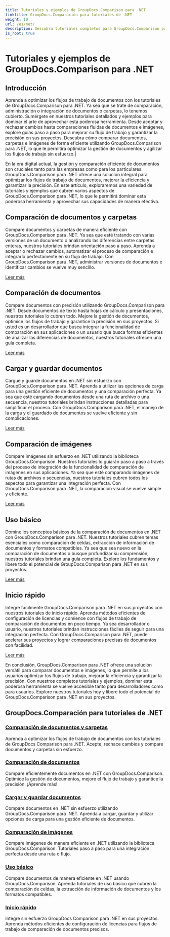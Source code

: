 ```yaml
---
title: Tutoriales y ejemplos de GroupDocs.Comparison para .NET
linktitle: GroupDocs.Comparación para tutoriales de .NET
weight: 10
url: /es/net/
description: Descubra tutoriales completos para GroupDocs.Comparison para .NET, que facilitan la comparación, administración e integración eficiente de documentos y carpetas sin esfuerzo.
is_root: true
---
```


# Tutoriales y ejemplos de GroupDocs.Comparison para .NET

## Introducción

Aprenda a optimizar los flujos de trabajo de documentos con los tutoriales de GroupDocs.Comparison para .NET. Ya sea que se trate de comparación, administración o integración de documentos o carpetas, lo tenemos cubierto. Sumérgete en nuestros tutoriales detallados y ejemplos para dominar el arte de aprovechar esta poderosa herramienta. Desde aceptar y rechazar cambios hasta comparaciones fluidas de documentos e imágenes, explore guías paso a paso para mejorar su flujo de trabajo y garantizar la precisión en sus proyectos. Descubra cómo comparar documentos, carpetas e imágenes de forma eficiente utilizando GroupDocs.Comparison para .NET, lo que le permitirá optimizar la gestión de documentos y agilizar los flujos de trabajo sin esfuerzo.|

En la era digital actual, la gestión y comparación eficiente de documentos son cruciales tanto para las empresas como para los particulares. GroupDocs.Comparison para .NET ofrece una solución integral para optimizar los flujos de trabajo de documentos, mejorar la eficiencia y garantizar la precisión. En este artículo, exploraremos una variedad de tutoriales y ejemplos que cubren varios aspectos de GroupDocs.Comparison para .NET, lo que le permitirá dominar esta poderosa herramienta y aprovechar sus capacidades de manera efectiva.

## Comparación de documentos y carpetas

Compare documentos y carpetas de manera eficiente con GroupDocs.Comparison para .NET. Ya sea que esté tratando con varias versiones de un documento o analizando las diferencias entre carpetas enteras, nuestros tutoriales brindan orientación paso a paso. Aprenda a aceptar o rechazar cambios, automatizar el proceso de comparación e integrarlo perfectamente en su flujo de trabajo. Con GroupDocs.Comparison para .NET, administrar versiones de documentos e identificar cambios se vuelve muy sencillo.

[Leer más](./documents-and-folder-comparison/)

## Comparación de documentos

Compare documentos con precisión utilizando GroupDocs.Comparison para .NET. Desde documentos de texto hasta hojas de cálculo y presentaciones, nuestros tutoriales lo cubren todo. Mejore la gestión de documentos, optimice los flujos de trabajo y garantice la precisión en sus proyectos. Si usted es un desarrollador que busca integrar la funcionalidad de comparación en sus aplicaciones o un usuario que busca formas eficientes de analizar las diferencias de documentos, nuestros tutoriales ofrecen una guía completa.

[Leer más](./document-comparison/)

## Cargar y guardar documentos

Cargue y guarde documentos en .NET sin esfuerzo con GroupDocs.Comparison para .NET. Aprenda a utilizar las opciones de carga para una gestión eficiente de documentos y una comparación perfecta. Ya sea que esté cargando documentos desde una ruta de archivo o una secuencia, nuestros tutoriales brindan instrucciones detalladas para simplificar el proceso. Con GroupDocs.Comparison para .NET, el manejo de la carga y el guardado de documentos se vuelve eficiente y sin complicaciones.

[Leer más](./loading-and-saving-documents/)

## Comparación de imágenes

Compare imágenes sin esfuerzo en .NET utilizando la biblioteca GroupDocs.Comparison. Nuestros tutoriales lo guiarán paso a paso a través del proceso de integración de la funcionalidad de comparación de imágenes en sus aplicaciones. Ya sea que esté comparando imágenes de rutas de archivos o secuencias, nuestros tutoriales cubren todos los aspectos para garantizar una integración perfecta. Con GroupDocs.Comparison para .NET, la comparación visual se vuelve simple y eficiente.

[Leer más](./image-comparison/)

## Uso básico 

Domine los conceptos básicos de la comparación de documentos en .NET con GroupDocs.Comparison para .NET. Nuestros tutoriales cubren temas esenciales como comparación de celdas, extracción de información de documentos y formatos compatibles. Ya sea que sea nuevo en la comparación de documentos o busque profundizar su comprensión, nuestros tutoriales brindan una guía completa. Explore los fundamentos y libere todo el potencial de GroupDocs.Comparison para .NET en sus proyectos.

[Leer más](./basic-usage/)

## Inicio rápido 

Integre fácilmente GroupDocs.Comparison para .NET en sus proyectos con nuestros tutoriales de inicio rápido. Aprenda métodos eficientes de configuración de licencias y comience con flujos de trabajo de comparación de documentos en poco tiempo. Ya sea desarrollador o usuario, nuestros tutoriales brindan instrucciones fáciles de seguir para una integración perfecta. Con GroupDocs.Comparison para .NET, puede acelerar sus proyectos y lograr comparaciones precisas de documentos con facilidad.

[Leer más](./quick-start/)

En conclusión, GroupDocs.Comparison para .NET ofrece una solución versátil para comparar documentos e imágenes, lo que permite a los usuarios optimizar los flujos de trabajo, mejorar la eficiencia y garantizar la precisión. Con nuestros completos tutoriales y ejemplos, dominar esta poderosa herramienta se vuelve accesible tanto para desarrolladores como para usuarios. Explore nuestros tutoriales hoy y libere todo el potencial de GroupDocs.Comparison para .NET en sus proyectos.
## GroupDocs.Comparación para tutoriales de .NET 
### [Comparación de documentos y carpetas](./documents-and-folder-comparison/)
Aprenda a optimizar los flujos de trabajo de documentos con los tutoriales de GroupDocs Comparison para .NET. Acepte, rechace cambios y compare documentos y carpetas sin esfuerzo.
### [Comparación de documentos](./document-comparison/)
Compare eficientemente documentos en .NET con GroupDocs.Comparison. Optimice la gestión de documentos, mejore el flujo de trabajo y garantice la precisión. ¡Aprende más!
### [Cargar y guardar documentos](./loading-and-saving-documents/)
Compare documentos en .NET sin esfuerzo utilizando GroupDocs.Comparison para .NET. Aprenda a cargar, guardar y utilizar opciones de carga para una gestión eficiente de documentos.
### [Comparación de imágenes](./image-comparison/)
Compare imágenes de manera eficiente en .NET utilizando la biblioteca GroupDocs.Comparison. Tutoriales paso a paso para una integración perfecta desde una ruta o flujo.
### [Uso básico](./basic-usage/)
Compare documentos de manera eficiente en .NET usando GroupDocs.Comparison. Aprenda tutoriales de uso básico que cubren la comparación de celdas, la extracción de información de documentos y los formatos compatibles.
### [Inicio rápido](./quick-start/)
Integre sin esfuerzo GroupDocs Comparison para .NET en sus proyectos. Aprenda métodos eficientes de configuración de licencias para flujos de trabajo de comparación de documentos precisos.